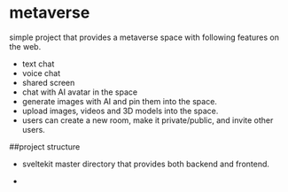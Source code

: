 # metaverse

simple project that provides a metaverse space with following features on the web.

- text chat
- voice chat
- shared screen
- chat with AI avatar in the space
- generate images with AI and pin them into the space.
- upload images, videos and 3D models into the space.
- users can create a new room, make it private/public, and invite other users.

##project structure

- sveltekit
master directory that provides both backend and frontend.

- 


 
